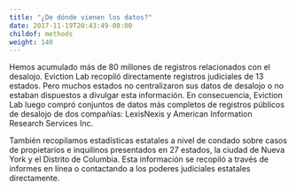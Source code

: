 ```yaml
---
title: "¿De dónde vienen los datos?"
date: 2017-11-19T20:43:49-08:00
childof: methods
weight: 140
---
```

Hemos acumulado más de 80 millones de registros relacionados con el desalojo. Eviction Lab recopiló directamente registros judiciales de 13 estados. Pero muchos estados no centralizaron sus datos de desalojo o no estaban dispuestos a divulgar esta información. En consecuencia, Eviction Lab luego compró conjuntos de datos más completos de registros públicos de desalojo de dos compañías: LexisNexis y American Information Research Services Inc.

También recopilamos estadísticas estatales a nivel de condado sobre casos de propietarios e inquilinos presentados en 27 estados, la ciudad de Nueva York y el Distrito de Columbia. Esta información se recopiló a través de informes en línea o contactando a los poderes judiciales estatales directamente.